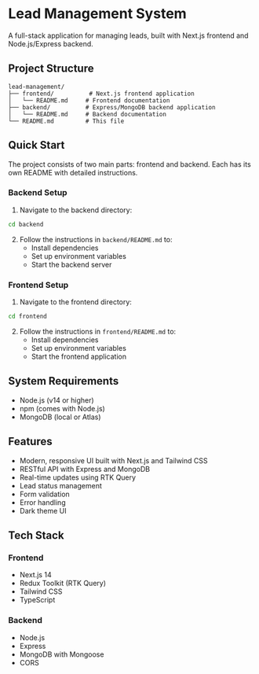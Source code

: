 # Lead Management System

A full-stack application for managing leads, built with Next.js frontend and Node.js/Express backend.

## Project Structure

```
lead-management/
├── frontend/          # Next.js frontend application
│   └── README.md     # Frontend documentation
├── backend/          # Express/MongoDB backend application
│   └── README.md     # Backend documentation
└── README.md         # This file
```

## Quick Start

The project consists of two main parts: frontend and backend. Each has its own README with detailed instructions.

### Backend Setup

1. Navigate to the backend directory:
```bash
cd backend
```

2. Follow the instructions in `backend/README.md` to:
   - Install dependencies
   - Set up environment variables
   - Start the backend server

### Frontend Setup

1. Navigate to the frontend directory:
```bash
cd frontend
```

2. Follow the instructions in `frontend/README.md` to:
   - Install dependencies
   - Set up environment variables
   - Start the frontend application

## System Requirements

- Node.js (v14 or higher)
- npm (comes with Node.js)
- MongoDB (local or Atlas)

## Features

- Modern, responsive UI built with Next.js and Tailwind CSS
- RESTful API with Express and MongoDB
- Real-time updates using RTK Query
- Lead status management
- Form validation
- Error handling
- Dark theme UI

## Tech Stack

### Frontend
- Next.js 14
- Redux Toolkit (RTK Query)
- Tailwind CSS
- TypeScript

### Backend
- Node.js
- Express
- MongoDB with Mongoose
- CORS

 